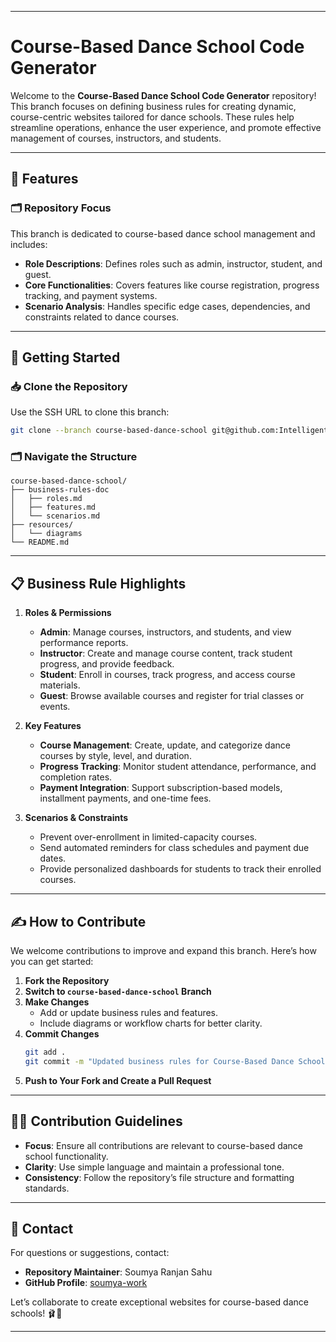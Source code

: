 
---

# Course-Based Dance School Code Generator  

Welcome to the **Course-Based Dance School Code Generator** repository! This branch focuses on defining business rules for creating dynamic, course-centric websites tailored for dance schools. These rules help streamline operations, enhance the user experience, and promote effective management of courses, instructors, and students.  

---

## 🌟 Features  

### 🗂️ Repository Focus  
This branch is dedicated to course-based dance school management and includes:  
- **Role Descriptions**: Defines roles such as admin, instructor, student, and guest.  
- **Core Functionalities**: Covers features like course registration, progress tracking, and payment systems.  
- **Scenario Analysis**: Handles specific edge cases, dependencies, and constraints related to dance courses.  

---

## 🚀 Getting Started  

### 📥 Clone the Repository  
Use the SSH URL to clone this branch:  
```bash
git clone --branch course-based-dance-school git@github.com:Intelligent-Cloud-Applications/Business-Rule-Documents.git
```

### 🗂️ Navigate the Structure  
```plaintext
course-based-dance-school/  
├── business-rules-doc  
│   ├── roles.md  
│   ├── features.md  
│   └── scenarios.md  
├── resources/  
│   └── diagrams  
└── README.md  
```  

---

## 📋 Business Rule Highlights  

1. **Roles & Permissions**  
   - **Admin**: Manage courses, instructors, and students, and view performance reports.  
   - **Instructor**: Create and manage course content, track student progress, and provide feedback.  
   - **Student**: Enroll in courses, track progress, and access course materials.  
   - **Guest**: Browse available courses and register for trial classes or events.  

2. **Key Features**  
   - **Course Management**: Create, update, and categorize dance courses by style, level, and duration.  
   - **Progress Tracking**: Monitor student attendance, performance, and completion rates.  
   - **Payment Integration**: Support subscription-based models, installment payments, and one-time fees.  

3. **Scenarios & Constraints**  
   - Prevent over-enrollment in limited-capacity courses.  
   - Send automated reminders for class schedules and payment due dates.  
   - Provide personalized dashboards for students to track their enrolled courses.  

---

## ✍️ How to Contribute  

We welcome contributions to improve and expand this branch. Here’s how you can get started:  

1. **Fork the Repository**  
2. **Switch to `course-based-dance-school` Branch**  
3. **Make Changes**  
   - Add or update business rules and features.  
   - Include diagrams or workflow charts for better clarity.  
4. **Commit Changes**  
   ```bash
   git add .  
   git commit -m "Updated business rules for Course-Based Dance School Websites"  
   ```  
5. **Push to Your Fork and Create a Pull Request**  

---

## 🧑‍💻 Contribution Guidelines  

- **Focus**: Ensure all contributions are relevant to course-based dance school functionality.  
- **Clarity**: Use simple language and maintain a professional tone.  
- **Consistency**: Follow the repository’s file structure and formatting standards.  

---

## 📧 Contact  

For questions or suggestions, contact:  
- **Repository Maintainer**: Soumya Ranjan Sahu  
- **GitHub Profile**: [soumya-work](https://github.com/soumya-work)  

Let’s collaborate to create exceptional websites for course-based dance schools! 🩰🚀  

---  
